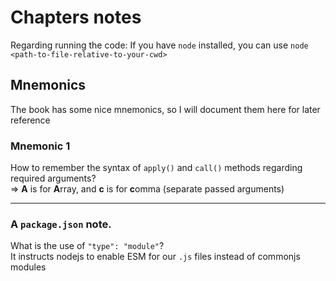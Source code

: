 # Chapters notes
Regarding running the code: If you have `node` installed, you can use `node <path-to-file-relative-to-your-cwd>`

## Mnemonics
The book has some nice mnemonics, so I will document them here for later reference

### Mnemonic 1
How to remember the syntax of `apply()` and `call()` methods regarding required arguments?  
=> **A** is for **A**rray, and **c** is for **c**omma (separate passed arguments)

______
### A `package.json` note.
What is the use of `"type": "module"`?  
It instructs nodejs to enable ESM for our `.js` files instead of commonjs modules